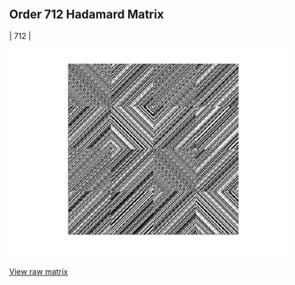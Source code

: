 ## Order 712 Hadamard Matrix

| 712 |

<img src="712.png" class="img-responsive" alt=""> 

[View raw matrix](order712.txt)
